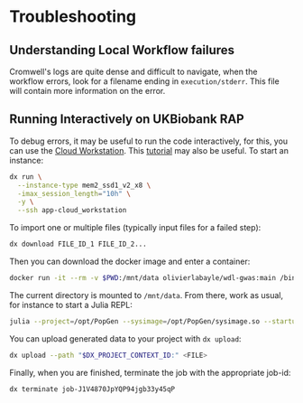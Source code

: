 # Troubleshooting


## Understanding Local Workflow failures

Cromwell's logs are quite dense and difficult to navigate, when the workflow errors, look for a filename ending in `execution/stderr`. This file will contain more information on the error.

## Running Interactively on UKBiobank RAP

To debug errors, it may be useful to run the code interactively, for this, you can use the [Cloud Workstation](https://documentation.dnanexus.com/developer/cloud-workstation). This [tutorial](https://academy.dnanexus.com/interactivecloudcomputing/cloudworkstation) may also be useful. To start an instance:

```bash
dx run \
  --instance-type mem2_ssd1_v2_x8 \
  -imax_session_length="10h" \
  -y \
  --ssh app-cloud_workstation
```

To import one or multiple files (typically input files for a failed step):

```bash
dx download FILE_ID_1 FILE_ID_2...
```

Then you can download the docker image and enter a container:

```bash
docker run -it --rm -v $PWD:/mnt/data olivierlabayle/wdl-gwas:main /bin/bash
```

The current directory is mounted to `/mnt/data`. From there, work as usual, for instance to start a Julia REPL:

```bash
julia --project=/opt/PopGen --sysimage=/opt/PopGen/sysimage.so --startup-file=no
```

You can upload generated data to your project with `dx upload`:

```bash
dx upload --path "$DX_PROJECT_CONTEXT_ID:" <FILE>
```

Finally, when you are finished, terminate the job with the appropriate job-id:

```bash
dx terminate job-J1V4870JpYQP94jgb33y45qP
```